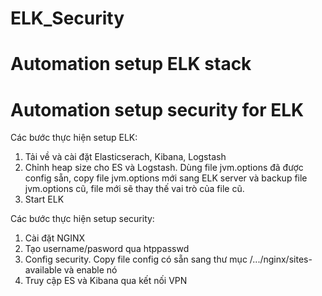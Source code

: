 # ELK_Security
# Automation setup ELK stack 
# Automation setup security for ELK

Các bước thực hiện setup ELK:
1. Tải về và cài đặt Elasticserach, Kibana, Logstash
2. Chỉnh heap size cho ES và Logstash. Dùng file jvm.options đã được config sẵn, copy file jvm.options mới sang ELK server và backup file jvm.options cũ, file mới sẽ thay thế vai trò của file cũ.
3. Start ELK

Các bước thực hiện setup security:
1. Cài đặt NGINX
2. Tạo username/pasword qua htppasswd
3. Config security. Copy file config có sẵn sang thư mục /.../nginx/sites-available và enable nó
4. Truy cập ES và Kibana qua kết nối VPN
